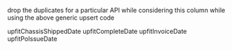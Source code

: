 drop the duplicates for a particular API while considering this column while using the above generic upsert code

upfitChassisShippedDate
upfitCompleteDate
upfitInvoiceDate
upfitPoIssueDate
